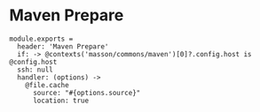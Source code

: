 
# Maven Prepare

    module.exports =
      header: 'Maven Prepare'
      if: -> @contexts('masson/commons/maven')[0]?.config.host is @config.host
      ssh: null
      handler: (options) ->
        @file.cache
          source: "#{options.source}"
          location: true
